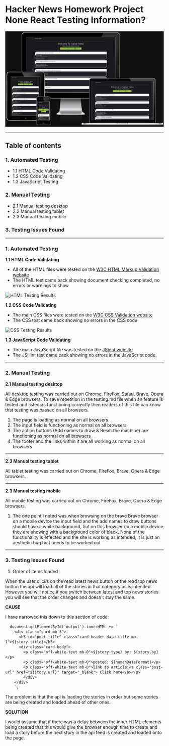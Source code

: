 # **Hacker News Homework Project None React Testing Information?**

![Homepage displayed on multiple devices](./assets/images/am-i-responsive.png)

<hr>

## **Table of contents** ##

### **1. Automated Testing** ###

* 1.1 HTML Code Validating 
* 1.2 CSS Code Validating
* 1.3 JavaScript Testing

### **2. Manual Testing** ###

* 2.1 Manual testing desktop
* 2.2 Manual testing tablet
* 2.3 Manual testing mobile

### **3. Testing Issues Found** ###

<hr>

### **1. Automated Testing** ###

**1.1 HTML Code Validating**

* All of the HTML files were tested on the [W3C HTML Markup Validation website](https://validator.w3.org/)
* The HTML test came back showing document checking completed, no errors or warnings to show

![HTML Testing Results]()

**1.2 CSS Code Validating**

* The main CSS files were tested on the [W3C CSS  Validation website](https://jigsaw.w3.org/css-validator/) 
* The CSS test came back showing no errors in the CSS code

![CSS Testing Results]()

**1.3 JavaScript Code Validating**

* The main JavaScript file was tested on the [JShint website](https://jshint.com/)
* The JSHint test came back showing no errors in the JavaScript code.

<hr>

### **2. Manual Testing** ###

**2.1 Manual testing desktop**

All desktop testing was carried out on Chrome, FireFox, Safari, Brave, Opera & Edge browsers. To save repetition in the testing.md file when an feature is tested and listed as functioning correctly then readers of this file can know that testing was passed on all browsers. 

1. The page is loading as normal on all browsers. 
2. The input field is functioning as normal on all browsers 
3. The action buttons (Add names to draw & Reset the machine) are functioning as normal on all browsers 
4. The footer and the links within it are all working as normal on all browsers 

<hr>

**2.3 Manual testing tablet**

All tablet testing was carried out on Chrome, FireFox, Brave, Opera & Edge browsers.

<hr>

**2.3 Manual testing mobile**

All mobile testing was carried out on Chrome, FireFox, Brave, Opera & Edge browsers.

1. The one point i noted was when browsing on the brave Brave browser on a mobile device the input field and the add names to draw buttons should have a white background, but on this browser on a  mobile device they are showing with a background color of black. None of the functionality is effected and the site is working as intended, it is just an aesthetic bug that needs to be worked out

<hr>

### **3. Testing Issues Found** ###

1. Order of items loaded<br/>
  
  When the user clicks on the read latest news button or the read top news button the api will load all of the stories in that category as is intended. However you will notice if you switch between latest and top news stories you will see that the order changes and doesn't stay the same. 

  **CAUSE**

  I have narrowed this down to this section of code: 

      document.getElementById('output').innerHTML += `
        <div class="card mb-3">
          <h5 id="post-title" class="card-header data-title mb-1">${story.title}</h5>
          <div class="card-body">
            <p class="off-white-text mb-0">${story.type} by: ${story.by}</p>
            <p class="off-white-text mb-0">posted: ${humanDateFormat}</p>
            <p class="off-white-text mb-0">link to article:<a class="post-url" href="${story.url}" target="_blank"> Click here</a></p>
            </div>
        </div>
        `;

  The problem is that the api is loading the stories in order but some stories are being created and loaded ahead of other ones.

  **SOLUTION**

  I would assume that if there was a delay between the inner HTML elements being created that this would give the browser enough time to create and load a story before the next story in the api feed is created and loaded onto the page.